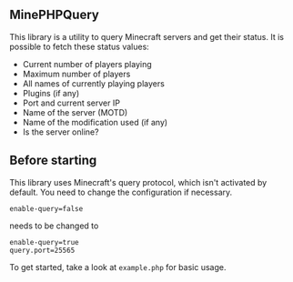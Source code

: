 MinePHPQuery
------------

This library is a utility to query Minecraft servers and get their status.
It is possible to fetch these status values:

* Current number of players playing
* Maximum number of players
* All names of currently playing players
* Plugins (if any)
* Port and current server IP
* Name of the server (MOTD)
* Name of the modification used (if any)
* Is the server online?

## Before starting
This library uses Minecraft's query protocol, which isn't activated by default.
You need to change the configuration if necessary.

```
enable-query=false
```

needs to be changed to

```
enable-query=true
query.port=25565
```

To get started, take a look at `example.php` for basic usage.
